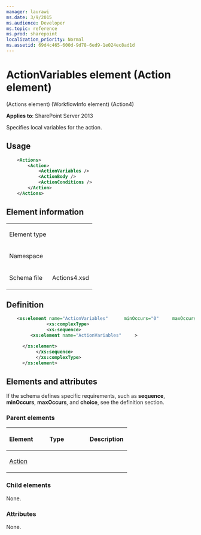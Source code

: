 ```yaml
---
manager: laurawi
ms.date: 3/9/2015
ms.audience: Developer
ms.topic: reference
ms.prod: sharepoint
localization_priority: Normal
ms.assetid: 69d4c465-600d-9d78-6ed9-1e024ec8ad1d
---
```


# ActionVariables element (Action element) 

(Actions element) (WorkflowInfo element) (Action4)

**Applies to**: SharePoint Server 2013

Specifies local variables for the action.

## Usage

```XML
    <Actions>
        <Action>
            <ActionVariables />
            <ActionBody />
            <ActionConditions />
        </Action>
    </Actions>
```

## Element information

<table>
<colgroup>
<col width="50%" />
<col width="50%" />
</colgroup>
<tbody>
<tr class="odd">
<td align="left"><p><span class="label">Element type</span></p></td>
<td align="left"><p></p></td>
</tr>
<tr class="even">
<td align="left"><p><span class="label">Namespace</span></p></td>
<td align="left"><p></p></td>
</tr>
<tr class="odd">
<td align="left"><p><span class="label">Schema file</span></p></td>
<td align="left"><p>Actions4.xsd</p></td>
</tr>
</tbody>
</table>


## Definition

```XML
    <xs:element name="ActionVariables"      minOccurs="0"     maxOccurs="1"    >
               <xs:complexType>
               <xs:sequence>
         <xs:element name="ActionVariables"     >

      </xs:element>  
           </xs:sequence>
           </xs:complexType>
      </xs:element>  
```

## Elements and attributes

If the schema defines specific requirements, such as **sequence**, **minOccurs**, **maxOccurs**, and **choice**, see the definition section.

### Parent elements

<table>
<colgroup>
<col width="33%" />
<col width="33%" />
<col width="33%" />
</colgroup>
<thead>
<tr class="header">
<th align="left"><p>Element</p></th>
<th align="left"><p>Type</p></th>
<th align="left"><p>Description</p></th>
</tr>
</thead>
<tbody>
<tr class="odd">
<td align="left"><p><a href="action-element-actions-elementworkflowinfo-elementaction4.md">Action</a></p></td>
<td align="left"><p></p></td>
<td align="left"><p></p></td>
</tr>
</tbody>
</table>

### Child elements

None.

### Attributes

None.








